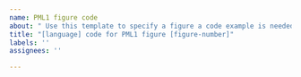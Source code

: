 ```yaml
---
name: PML1 figure code
about: " Use this template to specify a figure a code example is needed for."
title: "[language] code for PML1 figure [figure-number]"
labels: ''
assignees: ''

---
```


<!--
Substitute the `[language]` and `[figure-number]` placeholders in issue title for respectively
the language the code to create the figure will be written in and the figure number in the
format `[chapter].[figure]`.

Assign the issue to yourself if you are planning on working on this figure code.

The body of the issue can be left empty.
-->
